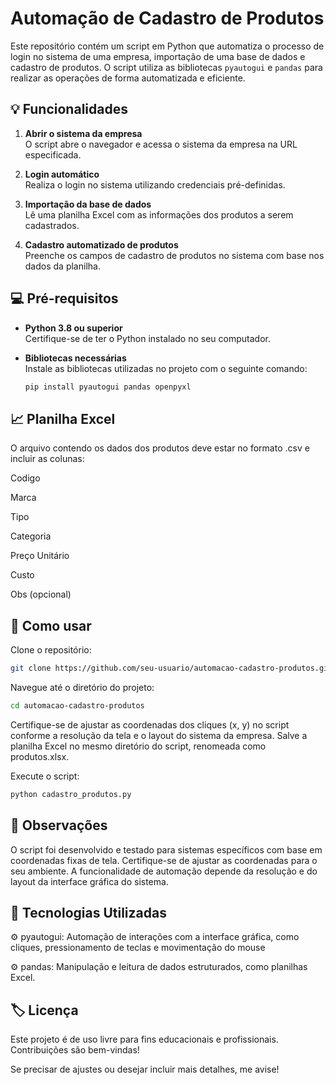 # Automação de Cadastro de Produtos

Este repositório contém um script em Python que automatiza o processo de login no sistema de uma empresa, importação de uma base de dados e cadastro de produtos. O script utiliza as bibliotecas `pyautogui` e `pandas` para realizar as operações de forma automatizada e eficiente.

## 💡 Funcionalidades

1. **Abrir o sistema da empresa**  
   O script abre o navegador e acessa o sistema da empresa na URL especificada.
   
2. **Login automático**  
   Realiza o login no sistema utilizando credenciais pré-definidas.

3. **Importação da base de dados**  
   Lê uma planilha Excel com as informações dos produtos a serem cadastrados.

4. **Cadastro automatizado de produtos**  
   Preenche os campos de cadastro de produtos no sistema com base nos dados da planilha.

## 💻 Pré-requisitos

- **Python 3.8 ou superior**  
  Certifique-se de ter o Python instalado no seu computador.

- **Bibliotecas necessárias**  
  Instale as bibliotecas utilizadas no projeto com o seguinte comando:
  ```bash
  pip install pyautogui pandas openpyxl

## 📈 Planilha Excel
    
O arquivo contendo os dados dos produtos deve estar no formato .csv e incluir as colunas:
   
   Codigo
    
   Marca
    
   Tipo
    
   Categoria
    
   Preço Unitário
    
   Custo
    
   Obs (opcional)


## 🔎 Como usar

   Clone o repositório:
```bash
git clone https://github.com/seu-usuario/automacao-cadastro-produtos.git
```

Navegue até o diretório do projeto:
```bash
cd automacao-cadastro-produtos
```
Certifique-se de ajustar as coordenadas dos cliques (x, y) no script conforme a resolução da tela e o layout do sistema da empresa.
Salve a planilha Excel no mesmo diretório do script, renomeada como produtos.xlsx.

Execute o script:
```bash
python cadastro_produtos.py
```

## 📝 Observações

   O script foi desenvolvido e testado para sistemas específicos com base em coordenadas fixas de tela. Certifique-se de ajustar as coordenadas para o seu ambiente.
    A funcionalidade de automação depende da resolução e do layout da interface gráfica do sistema.

## 🔧 Tecnologias Utilizadas

⚙ pyautogui: Automação de interações com a interface gráfica, como cliques, pressionamento de teclas e movimentação do mouse

⚙ pandas: Manipulação e leitura de dados estruturados, como planilhas Excel.

## 🏷 Licença

Este projeto é de uso livre para fins educacionais e profissionais. Contribuições são bem-vindas!

Se precisar de ajustes ou desejar incluir mais detalhes, me avise!
